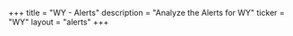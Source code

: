 +++
title = "WY - Alerts"
description = "Analyze the Alerts for WY"
ticker = "WY"
layout = "alerts"
+++

